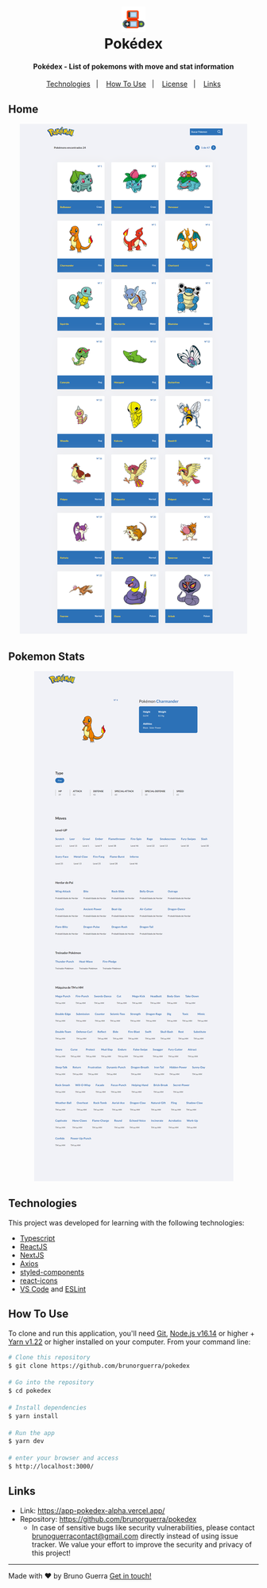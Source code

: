 <h1 align="center">
    <img alt="Pokédex" src="./public/favicon.png" width="50px"/>
    <br>
    Pokédex
</h1>

<h4 align="center">
  Pokédex - List of pokemons with move and stat information
</h4>

<p align="center">
  <a href="#technologies">Technologies</a>&nbsp;&nbsp;&nbsp;|&nbsp;&nbsp;&nbsp;
  <a href="#information_source-how-to-use">How To Use</a>&nbsp;&nbsp;&nbsp;|&nbsp;&nbsp;&nbsp;
  <a href="">License</a>&nbsp;&nbsp;&nbsp;|&nbsp;&nbsp;&nbsp;
  <a href="#links">Links</a>
</p>

## Home

<p align="center">
  <img alt="Demo" src="./application.png">
</p>

## Pokemon Stats

<p align="center">
  <img alt="Demo" src="./application-other.png">
</p>

## Technologies

This project was developed for learning with the following technologies:

-   [Typescript](https://www.typescriptlang.org/)
-   [ReactJS](https://reactjs.org/)
-   [NextJS](https://nextjs.org/)
-   [Axios](https://github.com/axios/axios)
-   [styled-components](https://www.styled-components.com/)
-   [react-icons](https://react-icons.github.io/react-icons)
-   [VS Code][vc] and [ESLint][vceslint]

## How To Use

To clone and run this application, you'll need [Git](https://git-scm.com), [Node.js v16.14][nodejs] or higher + [Yarn v1.22][yarn] or higher installed on your computer. From your command line:

```bash
# Clone this repository
$ git clone https://github.com/brunorguerra/pokedex

# Go into the repository
$ cd pokedex

# Install dependencies
$ yarn install

# Run the app
$ yarn dev

# enter your browser and access
$ http://localhost:3000/
```

## Links

-   Link: https://app-pokedex-alpha.vercel.app/
-   Repository: https://github.com/brunorguerra/pokedex
    -   In case of sensitive bugs like security vulnerabilities, please contact
        brunoguerracontact@gmail.com directly instead of using issue tracker. We value your effort
        to improve the security and privacy of this project!

<!-- ## License

This project is under the MIT license. See the [LICENSE]() for more information. -->

---

Made with ♥ by Bruno Guerra [Get in touch!](https://www.linkedin.com/in/brunorguerra/)

[nodejs]: https://nodejs.org/
[yarn]: https://yarnpkg.com/
[vc]: https://code.visualstudio.com/
[vceslint]: https://marketplace.visualstudio.com/items?itemName=dbaeumer.vscode-eslint
